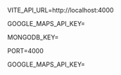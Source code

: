 <!-- FRONTEND .ENV -->

VITE_API_URL=http://localhost:4000

GOOGLE_MAPS_API_KEY=


<!-- BACKEND .ENV -->

MONGODB_KEY=

PORT=4000

GOOGLE_MAPS_API_KEY=

